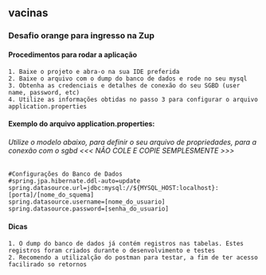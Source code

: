 ## vacinas
### Desafio orange para ingresso na Zup

#### Procedimentos para rodar a aplicação
    1. Baixe o projeto e abra-o na sua IDE preferida
    2. Baixe o arquivo com o dump do banco de dados e rode no seu mysql
    3. Obtenha as credenciais e detalhes de conexão do seu SGBD (user name, password, etc)
    4. Utilize as informações obtidas no passo 3 para configurar o arquivo application.properties

#### Exemplo do arquivo application.properties:
###### Utilize o modelo abaixo, para definir o seu arquivo de propriedades, para a conexão com o sgbd <<< NÃO COLE E COPIE SEMPLESMENTE >>>
    #Configurações do Banco de Dados
    #spring.jpa.hibernate.ddl-auto=update
    spring.datasource.url=jdbc:mysql://${MYSQL_HOST:localhost}:[porta]/[nome_do_squema]
    spring.datasource.username=[nome_do_usuario]
    spring.datasource.password=[senha_do_usuario]
    
#### Dicas
    1. O dump do banco de dados já contém registros nas tabelas. Estes registros foram criados durante o desenvolvimento e testes
    2. Recomendo a utilizalção do postman para testar, a fim de ter acesso facilirado so retornos

    

